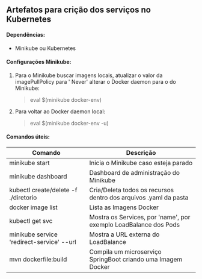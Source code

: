 ## Artefatos para crição dos serviços no Kubernetes

#### Dependências:
* Minikube ou Kubernetes

#### Configurações Minikube:
1. Para o Minikube buscar imagens locais, atualizar o valor da imagePullPolicy para ' Never' alterar o Docker daemon para o do Minikube:
   >eval $(minikube docker-env)
1. Para voltar ao Docker daemon local:
   >eval $(minikube docker-env -u)

#### Comandos úteis:
Comando | Descrição
--------|------------
minikube start | Inicia o Minikube caso esteja parado
minikube dashboard | Dashboard de administração do Minikube
kubectl create/delete -f ./diretorio | Cria/Deleta todos os recursos dentro dos arquivos .yaml da pasta
docker image list | Lista as Imagens Docker
kubectl get svc |Mostra os Services, por 'name', por exemplo LoadBalance dos Pods
minikube service 'redirect-service' --url | Mostra a URL externa do LoadBalance
mvn dockerfile:build | Compila um microserviço SpringBoot criando uma Imagem Docker